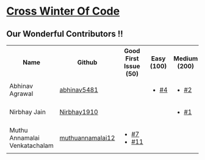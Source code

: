 # [Cross Winter Of Code](https://crosswoc.ieeedtu.in/)

## Our Wonderful Contributors !!

<table>
<tr><th>Name</th><th>Github</th><th>Good First Issue (50) </th><th>Easy (100)</th><th>Medium (200)</th><th>Hard (500)</th><th>Total</th><tr>
   
<tr>
   <td>Abhinav Agrawal</td>
   <td><a href='https://github.com/abhinav5481'>abhinav5481</a></td>
   <td></td>
   <td>  
      <ul>
         <li><a href='https://github.com/JINDAL-JJ/UniVendor/pull/10'>#4</a></li>
      </ul>
   </td>
   <td>
      <ul>
         <li><a href='https://github.com/JINDAL-JJ/UniVendor/pull/12'>#2</a></li>
      </ul>
   </td>
   <td>
      <ul>
         <li><a href='https://github.com/JINDAL-JJ/UniVendor/pull/9'>#3</a></li>
      </ul>
   </td>
   <td>800</td>
</tr>

<tr>
   <td> Nirbhay Jain</td>
   <td> <a href=' https://github.com/Nirbhay1910'>Nirbhay1910</a></td>
   <td></td>
   <td></td>
   <td>
      <ul>
        <li><a href='https://github.com/JINDAL-JJ/UniVendor/pull/6'>#1</a></li>
      </ul>
   </td>
   <td></td>
   <td>200</td>
</tr>
<tr>
   <td> Muthu Annamalai Venkatachalam</td>
   <td> <a href=' https://github.com/muthuannamalai12'>muthuannamalai12</a></td>
   <td>
      <ul>
         <li><a href='https://github.com/JINDAL-JJ/UniVendor/pull/14'>#7</a></li>
         <li><a href='https://github.com/JINDAL-JJ/UniVendor/issues/11'>#11</a></li>
      </ul>
   </td>
   <td></td>
   <td></td>
   <td></td>
   <td>200</td>
</tr>
</table>
